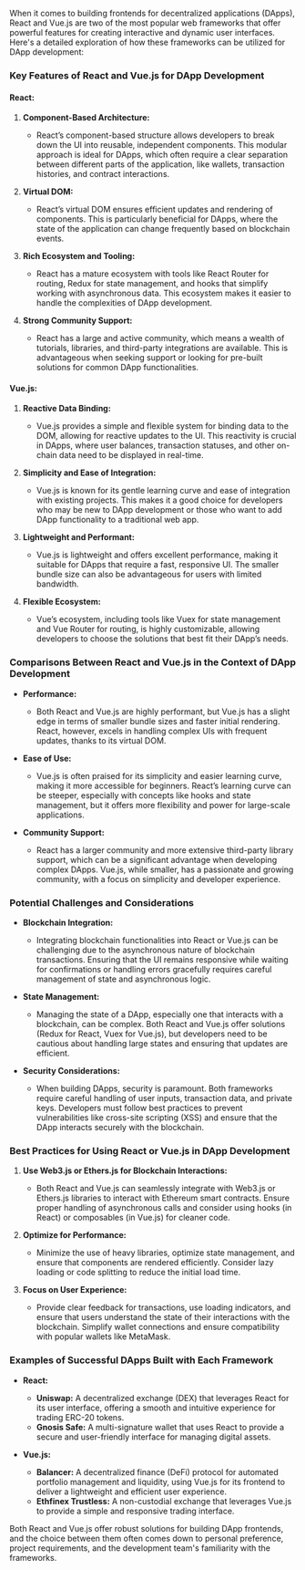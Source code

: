 When it comes to building frontends for decentralized applications (DApps), React and Vue.js are two of the most popular web frameworks that offer powerful features for creating interactive and dynamic user interfaces. Here's a detailed exploration of how these frameworks can be utilized for DApp development:

### Key Features of React and Vue.js for DApp Development

#### **React:**
1. **Component-Based Architecture:**
   - React’s component-based structure allows developers to break down the UI into reusable, independent components. This modular approach is ideal for DApps, which often require a clear separation between different parts of the application, like wallets, transaction histories, and contract interactions.

2. **Virtual DOM:**
   - React’s virtual DOM ensures efficient updates and rendering of components. This is particularly beneficial for DApps, where the state of the application can change frequently based on blockchain events.

3. **Rich Ecosystem and Tooling:**
   - React has a mature ecosystem with tools like React Router for routing, Redux for state management, and hooks that simplify working with asynchronous data. This ecosystem makes it easier to handle the complexities of DApp development.

4. **Strong Community Support:**
   - React has a large and active community, which means a wealth of tutorials, libraries, and third-party integrations are available. This is advantageous when seeking support or looking for pre-built solutions for common DApp functionalities.

#### **Vue.js:**
1. **Reactive Data Binding:**
   - Vue.js provides a simple and flexible system for binding data to the DOM, allowing for reactive updates to the UI. This reactivity is crucial in DApps, where user balances, transaction statuses, and other on-chain data need to be displayed in real-time.

2. **Simplicity and Ease of Integration:**
   - Vue.js is known for its gentle learning curve and ease of integration with existing projects. This makes it a good choice for developers who may be new to DApp development or those who want to add DApp functionality to a traditional web app.

3. **Lightweight and Performant:**
   - Vue.js is lightweight and offers excellent performance, making it suitable for DApps that require a fast, responsive UI. The smaller bundle size can also be advantageous for users with limited bandwidth.

4. **Flexible Ecosystem:**
   - Vue’s ecosystem, including tools like Vuex for state management and Vue Router for routing, is highly customizable, allowing developers to choose the solutions that best fit their DApp’s needs.

### Comparisons Between React and Vue.js in the Context of DApp Development

- **Performance:**
  - Both React and Vue.js are highly performant, but Vue.js has a slight edge in terms of smaller bundle sizes and faster initial rendering. React, however, excels in handling complex UIs with frequent updates, thanks to its virtual DOM.

- **Ease of Use:**
  - Vue.js is often praised for its simplicity and easier learning curve, making it more accessible for beginners. React’s learning curve can be steeper, especially with concepts like hooks and state management, but it offers more flexibility and power for large-scale applications.

- **Community Support:**
  - React has a larger community and more extensive third-party library support, which can be a significant advantage when developing complex DApps. Vue.js, while smaller, has a passionate and growing community, with a focus on simplicity and developer experience.

### Potential Challenges and Considerations

- **Blockchain Integration:**
  - Integrating blockchain functionalities into React or Vue.js can be challenging due to the asynchronous nature of blockchain transactions. Ensuring that the UI remains responsive while waiting for confirmations or handling errors gracefully requires careful management of state and asynchronous logic.

- **State Management:**
  - Managing the state of a DApp, especially one that interacts with a blockchain, can be complex. Both React and Vue.js offer solutions (Redux for React, Vuex for Vue.js), but developers need to be cautious about handling large states and ensuring that updates are efficient.

- **Security Considerations:**
  - When building DApps, security is paramount. Both frameworks require careful handling of user inputs, transaction data, and private keys. Developers must follow best practices to prevent vulnerabilities like cross-site scripting (XSS) and ensure that the DApp interacts securely with the blockchain.

### Best Practices for Using React or Vue.js in DApp Development

1. **Use Web3.js or Ethers.js for Blockchain Interactions:**
   - Both React and Vue.js can seamlessly integrate with Web3.js or Ethers.js libraries to interact with Ethereum smart contracts. Ensure proper handling of asynchronous calls and consider using hooks (in React) or composables (in Vue.js) for cleaner code.

2. **Optimize for Performance:**
   - Minimize the use of heavy libraries, optimize state management, and ensure that components are rendered efficiently. Consider lazy loading or code splitting to reduce the initial load time.

3. **Focus on User Experience:**
   - Provide clear feedback for transactions, use loading indicators, and ensure that users understand the state of their interactions with the blockchain. Simplify wallet connections and ensure compatibility with popular wallets like MetaMask.

### Examples of Successful DApps Built with Each Framework

- **React:**
  - **Uniswap:** A decentralized exchange (DEX) that leverages React for its user interface, offering a smooth and intuitive experience for trading ERC-20 tokens.
  - **Gnosis Safe:** A multi-signature wallet that uses React to provide a secure and user-friendly interface for managing digital assets.

- **Vue.js:**
  - **Balancer:** A decentralized finance (DeFi) protocol for automated portfolio management and liquidity, using Vue.js for its frontend to deliver a lightweight and efficient user experience.
  - **Ethfinex Trustless:** A non-custodial exchange that leverages Vue.js to provide a simple and responsive trading interface.

Both React and Vue.js offer robust solutions for building DApp frontends, and the choice between them often comes down to personal preference, project requirements, and the development team's familiarity with the frameworks.
